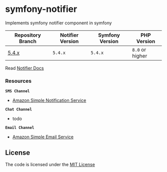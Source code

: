 # symfony-notifier
Implements symfony notifier component in symfony

| Repository Branch | Notifier Version | Symfony Version | PHP Version     |
|-------------------|------------------|-----------------|-----------------|
| [5.4.x][1]        | `5.4.x`          | `5.4.x`         | `8.0` or higher |


Read [Notifier Docs](https://symfony.com/doc/current/notifier.html)

### Resources

**`SMS Channel`**
- [Amazon Simple Notification Service](https://ap-south-1.console.aws.amazon.com/sns/v3/home?region=ap-south-1#/homepage)

**`Chat Channel`**
- todo

**`Email Channel`**
- [Amazon Simple Email Service](https://ap-south-1.console.aws.amazon.com/sesv2/home?region=ap-south-1#/homepage)

## License
The code is licensed under the [MIT License](https://github.com/habibun/symfony-notifier/blob/master/LICENSE)

[1]: https://github.com/habibun/symfony-notifier/tree/5.4.x
